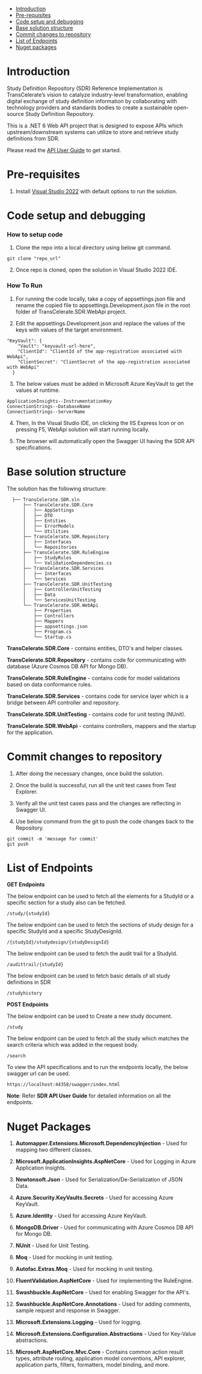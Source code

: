 - [Introduction](#introduction)
- [Pre-requisites](#pre-requisites)
- [Code setup and debugging](#code-setup-and-debugging)
- [Base solution structure](#base-solution-structure)
- [Commit changes to repository](#commit-changes-to-repository)
- [List of Endpoints](#list-of-endpoints)
- [Nuget packages](#nuget-packages)


# Introduction

Study Definition Repository (SDR) Reference Implementation is TransCelerate’s vision to catalyze industry-level transformation, enabling digital exchange of study definition information by collaborating with technology providers and standards bodies to create a sustainable open-source Study Definition Repository.

This is a .NET 6 Web API project that is designed to expose APIs which upstream/downstream systems can utilize to store and retrieve study definitions from SDR.

Please read the [API User Guide](documents/ddf-sdr-user-guide-api.pdf) to get started. 

# Pre-requisites

1. Install [Visual Studio 2022](https://visualstudio.microsoft.com/) with default options to run the solution.

# Code setup and debugging

### How to setup code

1. Clone the repo into a local directory using below git command.

```shell
git clone "repo_url"
```
2. Once repo is cloned, open the solution in Visual Studio 2022 IDE.

### How To Run

1. For running the code locally, take a copy of appsettings.json file and rename the copied file to appsettings.Development.json file in the root folder of TransCelerate.SDR.WebApi project.

2. Edit the appsettings.Development.json and replace the values of the keys with values of the target environment.

```
"KeyVault": {
    "Vault": "keyvault-url-here",
    "ClientId": "ClientId of the app-registration associated with WebApi",
    "ClientSecret": "ClientSecret of the app-registration associated with WebApi"
  }
```

3. The below values must be added in Microsoft Azure KeyVault to get the values at runtime.
```
ApplicationInsights--InstrumentationKey
ConnectionStrings--DatabaseName
ConnectionStrings--ServerName
```

4. Then, In the Visual Studio IDE, on clicking the IIS Express Icon or on pressing F5, WebApi solution will start running locally.

5. The browser will automatically open the Swagger UI having the SDR API specifications.


# Base solution structure

The solution has the following structure:

```  
  ├── TransCelerate.SDR.sln
      ├── TransCelerate.SDR.Core
      │   ├── AppSettings
      │   ├── DTO
      │   ├── Entities
      │   ├── ErrorModels
      │   └── Utilities
      ├── TransCelerate.SDR.Repository
      │   ├── Interfaces
      │   └── Repositories       
      ├── TransCelerate.SDR.RuleEngine
      │   ├── StudyRules
      │   └── ValidationDependencies.cs     
      ├── TransCelerate.SDR.Services
      │   ├── Interfaces
      │   └── Services   
      ├── TransCelerate.SDR.UnitTesting
      │   ├── ControllerUnitTesting
      │   ├── Data
      │   └── ServicesUnitTesting 
      └── TransCelerate.SDR.WebApi
          ├── Properties
          ├── Controllers
          ├── Mappers
          ├── appsettings.json
          ├── Program.cs
          └── Startup.cs

```
**TransCelerate.SDR.Core** - contains entities, DTO's and helper classes.

**TransCelerate.SDR.Repository** - contains code for communicating with database (Azure Cosmos DB API for Mongo DB).

**TransCelerate.SDR.RuleEngine** - contains code for model validations based on data conformance rules.

**TransCelerate.SDR.Services** - contains code for service layer which is a bridge between API controller and repository.

**TransCelerate.SDR.UnitTesting** - contains code for unit testing (NUnit).

**TransCelerate.SDR.WebApi** - contains controllers, mappers and the startup for the application.

# Commit changes to repository
1. After doing the necessary changes, once build the solution.

2. Once the build is successful, run all the unit test cases from Test Explorer.

3. Verify all the unit test cases pass and the changes are reflecting in Swagger UI.

4. Use below command from the git to push the code changes back to the Repository.

```
git commit -m 'message for commit'
git push
```

# List of Endpoints

**GET Endpoints**

The below endpoint can be used to fetch all the elements for a StudyId or a specific section for a study also can be fetched.

```
/study​/{studyId}
```

The below endpoint can be used to fetch the sections of study design for a specific StudyId and a specific StudyDesignId.

```
​/{studyId}​/studydesign​/{studyDesignId}
```


The below endpoint can be used to fetch the audit trail for a StudyId.

```
​/audittrail​/{studyId}
```

The below endpoint can be used to fetch basic details of all study definitions in SDR

```
/studyhistory
```


**POST Endpoints**

The below endpoint can be used to Create a new study document.

```
​/study
```
The below endpoint can be used to fetch all the study which matches the search criteria which was added in the request body.
```
/​search
```
To view the API specifications and to run the endpoints locally, the below swagger url can be used.

```
https://localhost:44358/swagger/index.html
```
**Note**: Refer **SDR API User Guide** for detailed information on all the endpoints.

# Nuget Packages 

1. **Automapper.Extensions.Microsoft.DependencyInjection** - Used for mapping two different classes.

2. **Microsoft.ApplicationInsights.AspNetCore** - Used for Logging in Azure Application Insights.

3. **Newtonsoft.Json** - Used for Serialization/De-Serialization of JSON Data.
 
4. **Azure.Security.KeyVaults.Secrets** - Used for accessing Azure KeyVault.
 
5. **Azure.Identity** - Used for accessing Azure KeyVault.
 
6. **MongoDB.Driver** - Used for communicating with Azure Cosmos DB API for Mongo DB.
 
7. **NUnit** - Used for Unit Testing.

8. **Moq** - Used for mocking in unit testing.

9. **Autofac.Extras.Moq** - Used for mocking in unit testing.
 
10. **FluentValidation.AspNetCore** - Used for implementing the RuleEngine.

11. **Swashbuckle.AspNetCore** - Used for enabling Swagger for the API's.

12. **Swashbuckle.AspNetCore.Annotations** - Used for adding comments, sample request and response in Swagger.

13. **Microsoft.Extensions.Logging** - Used for logging.

14. **Microsoft.Extensions.Configuration.Abstractions** - Used for Key-Value abstractions.

15. **Microsoft.AspNetCore.Mvc.Core** - Contains common action result types, attribute routing, application model conventions, API explorer, application parts, filters, formatters, model binding, and more.

